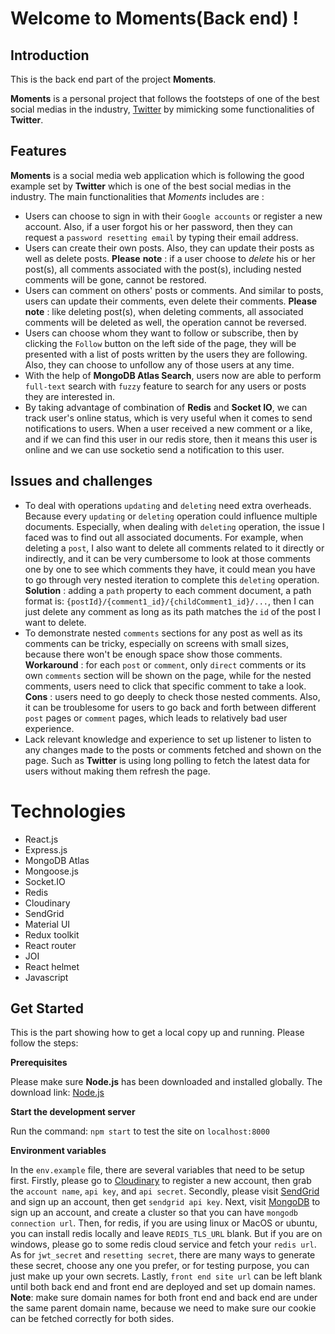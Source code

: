 ﻿# Welcome to Moments(Back end) !

## Introduction

This is the back end part of the project **Moments**.

**Moments** is a personal project that follows the footsteps of one of the best social medias in the industry, [Twitter](https://twitter.com)  by mimicking some functionalities of **Twitter**.

## Features

**Moments** is a social media web application which is  following the good example set by **Twitter** which is one of the best social medias in the industry. The main functionalities that *Moments* includes are :

 - Users can choose to sign in with their `Google accounts` or register a new account. Also, if a user forgot his or her password, then they can request a `password resetting email` by typing their email address.
 - Users can create their own posts. Also, they can update their posts as well as delete posts. **Please** **note** : if a user choose to *delete* his or her post(s), all comments associated with the post(s), including nested comments will be gone, cannot be restored. 
 - Users can comment on others' posts or comments. And similar to posts, users can update their comments, even delete their comments. **Please note** : like deleting post(s), when deleting comments, all associated comments will be deleted as well, the operation cannot be reversed.
 - Users can choose whom they want to follow or subscribe, then by clicking the `Follow` button on the left side of the page, they will be presented with a list of posts written by the users they are following. Also, they can choose to unfollow any of those users at any time.
 - With the help of **MongoDB Atlas Search**, users now are able to perform `full-text` search with `fuzzy` feature to search for any users or posts they are interested in.
 - By taking advantage of combination of **Redis** and **Socket IO**,  we can track user's online status, which is very useful when it comes to send notifications to users. When a user received a new comment or a like, and if we can find this user in our redis store, then it means this user is online and we can use socketio send a notification to this user.


## Issues and challenges
- To deal with operations `updating` and `deleting` need extra overheads. Because every `updating` or `deleting` operation could influence multiple documents. Especially, when dealing with `deleting` operation, the issue I faced was to find out all associated documents. For example, when deleting a `post`, I also want to delete all comments related to it directly or indirectly, and it can be very cumbersome to look at those comments one by one to see which comments they have, it could mean you have to go through very nested iteration to complete this `deleting` operation. **Solution** : adding a `path` property to each comment document, a path format is: `{postId}/{comment1_id}/{childComment1_id}/...`, then I can just delete any comment as long as its path matches the `id` of the post I want to delete.
- To demonstrate nested `comments` sections for any post as well as its comments can be tricky, especially on screens with small sizes, because there won't be enough space show those comments. **Workaround** : for each `post` or `comment`, only `direct` comments or its own `comments` section will be shown on the page, while for the nested comments, users need to click that specific comment to take a look. **Cons** : users need to go deeply to check those nested comments. Also, it can be troublesome for users to go back and forth between different `post` pages or `comment` pages, which leads to relatively bad user experience.
- Lack relevant knowledge and experience to set up listener to listen to any changes made to the posts or comments fetched and shown on the page. Such as **Twitter** is using long polling to fetch the latest data for users without making them refresh the page. 


# Technologies

 - React.js
 - Express.js
 - MongoDB Atlas
 - Mongoose.js
 - Socket.IO
 - Redis
 - Cloudinary
 - SendGrid
 - Material UI
 - Redux toolkit
 - React router
 - JOI
 - React helmet
 - Javascript

## Get Started

This is the part showing how to get a local copy up and running. Please follow the steps:

**Prerequisites**

Please make sure **Node.js** has been downloaded and installed globally. The download link:  [Node.js](https://nodejs.org/en/download/)

**Start the development server**

Run the command: `npm start` to test the site on `localhost:8000`

**Environment variables**

In the `env.example` file, there are several variables that need to be setup first. 
Firstly, please go to [Cloudinary](https://cloudinary.com/) to register a new account, then grab the `account name`, `api key`, and `api secret`.
Secondly, please visit [SendGrid](https://sendgrid.com/) and sign up an account, then get `sendgrid api key`.
Next, visit [MongoDB](https://www.mongodb.com/) to sign up an account, and create a cluster so that you can have `mongodb connection url`. 
Then, for redis, if you are using linux or MacOS or ubuntu, you can install redis locally and leave `REDIS_TLS_URL` blank. But if you are on windows, please go to some redis cloud service and fetch your `redis url`.
As for `jwt_secret` and `resetting secret`, there are many ways to generate these secret, choose any one you prefer, or for testing purpose, you can just make up your own secrets.
Lastly, `front end site url` can be left blank until both back end and front end are deployed and set up domain names. **Note**: make sure domain names for both front end and back end are under the same parent domain name, because we need to make sure our cookie can be fetched correctly for both sides.







